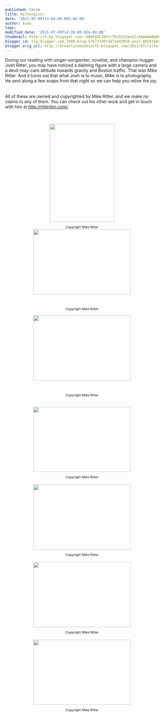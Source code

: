 ```yaml
---
published: false
title: Ritterpics!
date: '2011-07-09T14:04:00.005-04:00'
author: Evan
tags: 
modified_date: '2011-07-09T14:26:00.024-04:00'
thumbnail: http://3.bp.blogspot.com/-0AK650CJ0nY/Thib2X1buSI/AAAAAAAAABg/laMJdTz5x_o/s72-c/JoshRitter_BrightsPassage-0023_WebRes.jpg
blogger_id: tag:blogger.com,1999:blog-5767374071871443859.post-8828156001283414934
blogger_orig_url: http://brooklinebooksmith.blogspot.com/2011/07/ritterpics.html
---
```


During our reading with singer-songwriter, novelist, and champion hugger Josh Ritter, you may have noticed a dashing figure with a large camera and a devil-may-care attitude towards gravity and Boston traffic. That was Mike Ritter. And it turns out that what Josh is to music, Mike is to photography. He sent along a few snaps from that night so we can help you relive the joy.<br /><br /><br />All of these are owned and copyrighted by Mike Ritter, and we make no claims to any of them. You can check out his other work and get in touch with him at <a href="http://ritterbin.com/">http://ritterbin.com/</a>.<br /><br /><br /><div align="center"><img style="TEXT-ALIGN: center; MARGIN: 0px auto 10px; WIDTH: 213px; DISPLAY: block; HEIGHT: 320px; CURSOR: hand" id="BLOGGER_PHOTO_ID_5627419092812806434" border="0" alt="" src="http://3.bp.blogspot.com/-0AK650CJ0nY/Thib2X1buSI/AAAAAAAAABg/laMJdTz5x_o/s320/JoshRitter_BrightsPassage-0023_WebRes.jpg" /><span style="font-size:78%;">Copyright Mike Ritter<br /></span></div><a href="http://2.bp.blogspot.com/-o38KB9Un1fE/ThiYaGzTefI/AAAAAAAAABY/LnkiOpzxhoE/s1600/JoshRitter_BrightsPassage-0052_WebRes.jpg"><img style="TEXT-ALIGN: center; MARGIN: 0px auto 10px; WIDTH: 320px; DISPLAY: block; HEIGHT: 213px; CURSOR: hand" id="BLOGGER_PHOTO_ID_5627415308669254130" border="0" alt="" src="http://2.bp.blogspot.com/-o38KB9Un1fE/ThiYaGzTefI/AAAAAAAAABY/LnkiOpzxhoE/s320/JoshRitter_BrightsPassage-0052_WebRes.jpg" /> <br /><p align="center"></a><span style="font-size:78%;">Copyright Mike Ritter</span></p><span style="font-size:78%;"><img style="TEXT-ALIGN: center; MARGIN: 0px auto 10px; WIDTH: 320px; DISPLAY: block; HEIGHT: 213px; CURSOR: hand" id="BLOGGER_PHOTO_ID_5627419113912252018" border="0" alt="" src="http://4.bp.blogspot.com/-4zV7JsoTylw/Thib3mb7tnI/AAAAAAAAABo/UChMxuxRSZ8/s320/JoshRitter_BrightsPassage-0018_WebRes.jpg" /></span> <br /><p align="center"><span style="font-size:78%;">Copyright Mike Ritter<br /></span></p><br /><div align="center"><img style="TEXT-ALIGN: center; MARGIN: 0px auto 10px; WIDTH: 320px; DISPLAY: block; HEIGHT: 213px; CURSOR: hand" id="BLOGGER_PHOTO_ID_5627415309028058210" border="0" alt="" src="http://1.bp.blogspot.com/-xIG0tYXcL24/ThiYaII2ZGI/AAAAAAAAABQ/bVH8iVAT2V4/s320/JoshRitter_BrightsPassage-0095_WebRes.jpg" /><span style="font-size:78%;">Copyright Mike Ritter<br /></span><br /><div align="center"><a href="http://3.bp.blogspot.com/-_vr2FQwLDNw/ThiYZ66NkdI/AAAAAAAAABI/fvUQxtAMYLM/s1600/JoshRitter_BrightsPassage-0112_WebRes.jpg"><img style="TEXT-ALIGN: center; MARGIN: 0px auto 10px; WIDTH: 320px; DISPLAY: block; HEIGHT: 213px; CURSOR: hand" id="BLOGGER_PHOTO_ID_5627415305477001682" border="0" alt="" src="http://3.bp.blogspot.com/-_vr2FQwLDNw/ThiYZ66NkdI/AAAAAAAAABI/fvUQxtAMYLM/s320/JoshRitter_BrightsPassage-0112_WebRes.jpg" /></a><span style="font-size:78%;"> Copyright Mike Ritter<br /></span><br /><div align="center"><a href="http://4.bp.blogspot.com/-gVLkScx4XFE/ThiYZOLdPMI/AAAAAAAAABA/iLMZgXhaRtU/s1600/JoshRitter_BrightsPassage-0123_WebRes.jpg"><img style="TEXT-ALIGN: center; MARGIN: 0px auto 10px; WIDTH: 320px; DISPLAY: block; HEIGHT: 213px; CURSOR: hand" id="BLOGGER_PHOTO_ID_5627415293469736130" border="0" alt="" src="http://4.bp.blogspot.com/-gVLkScx4XFE/ThiYZOLdPMI/AAAAAAAAABA/iLMZgXhaRtU/s320/JoshRitter_BrightsPassage-0123_WebRes.jpg" /></a><span style="font-size:78%;"> Copyright Mike Ritter<br /></span><br /><div align="center"><a href="http://2.bp.blogspot.com/-pBCBKkPjOQI/ThiYY8OIHrI/AAAAAAAAAA4/Z0m75ePt5I4/s1600/JoshRitter_BrightsPassage-0131_WebRes.jpg"><img style="TEXT-ALIGN: center; MARGIN: 0px auto 10px; WIDTH: 320px; DISPLAY: block; HEIGHT: 213px; CURSOR: hand" id="BLOGGER_PHOTO_ID_5627415288649096882" border="0" alt="" src="http://2.bp.blogspot.com/-pBCBKkPjOQI/ThiYY8OIHrI/AAAAAAAAAA4/Z0m75ePt5I4/s320/JoshRitter_BrightsPassage-0131_WebRes.jpg" /></a><span style="font-size:78%;">Copyright Mike Ritter<br /><br /></span><br /><br /><br /><br /></div></div></div></div>